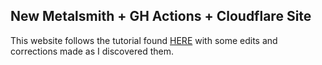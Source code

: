 ## New Metalsmith + GH Actions + Cloudflare Site
This website follows the tutorial found [HERE](https://css-tricks.com/how-to-make-a-simple-cms-with-cloudflare-github-actions-and-metalsmith/) with some edits and corrections made as I discovered them.